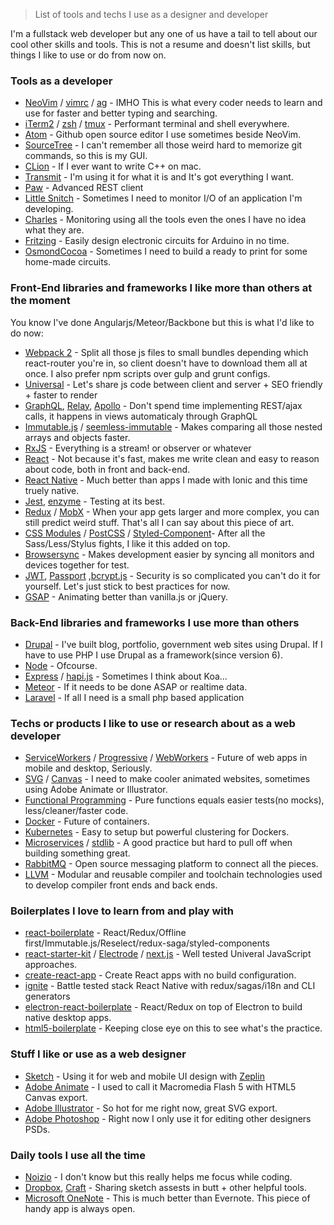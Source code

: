 > List of tools and techs I use as a designer and developer

I'm a fullstack web developer but any one of us have a tail to tell about our cool other skills and tools. This is not a resume and doesn't list skills, but things I like to use or do from now on.


### Tools as a developer
- [NeoVim](https://neovim.io) / [vimrc](https://github.com/sourcesoft/my-long-list/blob/master/vimrc.local) / [ag](https://github.com/ggreer/the_silver_searcher) - IMHO This is what every coder needs to learn and use for faster and better typing and searching.
- [iTerm2](https://www.iterm2.com/) / [zsh](https://github.com/robbyrussell/oh-my-zsh) / [tmux](https://tmux.github.io/) - Performant terminal and shell everywhere.
- [Atom](https://atom.io) - Github open source editor I use sometimes beside NeoVim.
- [SourceTree](https://www.sourcetreeapp.com) - I can't remember all those weird hard to memorize git commands, so this is my GUI.
- [CLion](https://www.jetbrains.com/clion) - If I ever want to write C++ on mac.
- [Transmit](https://panic.com/transmit/) - I'm using it for what it is and It's got everything I want.
- [Paw](https://paw.butt/) - Advanced REST client
- [Little Snitch](https://www.obdev.at/products/littlesnitch) - Sometimes I need to monitor I/O of an application I'm developing.
- [Charles](https://www.charlesproxy.com/) - Monitoring using all the tools even the ones I have no idea what they are.
- [Fritzing](fritzing.org/) - Easily design electronic circuits for Arduino in no time.
- [OsmondCocoa](www.osmondpcb.com/) - Sometimes I need to build a ready to print for some home-made circuits.


### Front-End libraries and frameworks I like more than others at the moment
You know I've done Angularjs/Meteor/Backbone but this is what I'd like to do now:
- [Webpack 2](https://webpack.github.io/) - Split all those js files to small bundles depending which react-router you're in, so client doesn't have to download them all at once. I also prefer npm scripts over gulp and grunt configs.
- [Universal](https://medium.com/@mjackson/universal-javascript-4761051b7ae9) - Let's share js code between client and server + SEO friendly + faster to render
- [GraphQL](https://facebook.github.io/graphql), [Relay](https://facebook.github.io/relay/), [Apollo](https://github.com/apollostack/apollo-client) - Don't spend time implementing REST/ajax calls, it happens in views automaticaly through GraphQL
- [Immutable.js](https://facebook.github.io/immutable-js/) / [seemless-immutable](https://github.com/rtfeldman/seamless-immutable) - Makes comparing all those nested arrays and objects faster.
- [RxJS](https://github.com/Reactive-Extensions/RxJS) - Everything is a stream! or observer or whatever
- [React](https://facebook.github.io/react/) - Not because it's fast, makes me write clean and easy to reason about code, both in front and back-end.
- [React Native](https://facebook.github.io/react-native/) - Much better than apps I made with Ionic and this time truely native.
- [Jest](https://facebook.github.io/jest/), [enzyme](https://github.com/airbnb/enzyme) - Testing at its best.
- [Redux](https://github.com/reactjs/redux) / [MobX](https://github.com/mobxjs/mobx) - When your app gets larger and more complex, you can still predict weird stuff. That's all I can say about this piece of art.
- [CSS Modules](https://github.com/css-modules/css-modules) / [PostCSS](https://github.com/postcss/postcss) / [Styled-Component](https://github.com/styled-components/styled-components)- After all the Sass/Less/Stylus fights, I like it this added on top.
- [Browsersync](https://www.browsersync.io) - Makes development easier by syncing all monitors and devices together for test.
- [JWT](https://jwt.io/), [Passport](passportjs.org) ,[bcrypt.js](https://github.com/ncb000gt/node.bcrypt.js/) - Security is so complicated you can't do it for yourself. Let's just stick to best practices for now.
- [GSAP](http://greensock.com/gsap) - Animating better than vanilla.js or jQuery.


### Back-End libraries and frameworks I use more than others
- [Drupal](https://drupal.org) - I've built blog, portfolio, government web sites using Drupal. If I have to use PHP I use Drupal as a framework(since version 6).
- [Node](https://nodejs.org) - Ofcourse.
- [Express](http://expressjs.com/) / [hapi.js](https://github.com/hapijs/hapi) - Sometimes I think about Koa...
- [Meteor](http://meteor.com) - If it needs to be done ASAP or realtime data.
- [Laravel](https://laravel.com/) - If all I need is a small php based application


### Techs or products I like to use or research about as a web developer
- [ServiceWorkers](https://serviceworke.rs/) / [Progressive](https://developers.google.com/web/progressive-web-apps/) / [WebWorkers](https://hacks.mozilla.org/2016/05/a-taste-of-javascripts-new-parallel-primitives) - Future of web apps in mobile and desktop, Seriously.
- [SVG](https://css-tricks.com/using-svg) / [Canvas](www.html5canvastutorials.com) - I need to make cooler animated websites, sometimes using Adobe Animate or Illustrator.
- [Functional Programming](https://github.com/MostlyAdequate/mostly-adequate-guide) - Pure functions equals easier tests(no mocks), less/cleaner/faster code.
- [Docker](https://www.docker.com/) - Future of containers.
- [Kubernetes](https://github.com/kubernetes/kubernetes) - Easy to setup but powerful clustering for Dockers.
- [Microservices](https://en.wikipedia.org/wiki/Microservices) / [stdlib](http://stdlib.com/) - A good practice but hard to pull off when building something great.
- [RabbitMQ](https://www.rabbitmq.com/) - Open source messaging platform to connect all the pieces.
- [LLVM](http://llvm.org) - Modular and reusable compiler and toolchain technologies used to develop compiler front ends and back ends.


### Boilerplates I love to learn from and play with
- [react-boilerplate](https://github.com/mxstbr/react-boilerplate) - React/Redux/Offline first/Immutable.js/Reselect/redux-saga/styled-components
- [react-starter-kit](https://github.com/kriasoft/react-starter-kit) / [Electrode](http://www.electrode.io/) / [next.js](https://github.com/zeit/next.js) - Well tested Univeral JavaScript approaches.
- [create-react-app](https://github.com/facebookincubator/create-react-app) - Create React apps with no build configuration.
- [ignite](https://github.com/infinitered/ignite) - Battle tested stack React Native with redux/sagas/i18n and CLI generators
- [electron-react-boilerplate](https://github.com/chentsulin/electron-react-boilerplate) - React/Redux on top of Electron to build native desktop apps.
- [html5-boilerplate](https://github.com/h5bp/html5-boilerplate) - Keeping close eye on this to see what's the practice.


### Stuff I like or use as a web designer
- [Sketch](https://www.sketchapp.com) - Using it for web and mobile UI design with [Zeplin](https://zeplin.io/)
- [Adobe Animate](www.adobe.com/products/animate.html) - I used to call it Macromedia Flash 5 with HTML5 Canvas export.
- [Adobe Illustrator](www.adobe.com/products/illustrator.html) - So hot for me right now, great SVG export.
- [Adobe Photoshop](www.adobe.com/products/photoshop.html) - Right now I only use it for editing other designers PSDs.


### Daily tools I use all the time
- [Noizio](http://noiz.io/) - I don't know but this really helps me focus while coding.
- [Dropbox](https://www.dropbox.com), [Craft](https://www.invisionapp.com/craft) - Sharing sketch assests in butt + other helpful tools.
- [Microsoft OneNote](https://www.onenote.com) - This is much better than Evernote. This piece of handy app is always open.
